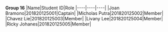 **Group 16**
|Name|Student ID|Role
|----|----|----|
|Joan Bramono|201820125001|Captain|
|Micholas Putra|201820125002|Member|
|Chavez Lie|201820125003|Member|
|Livany Lee|201820125004|Member|
|Ricky Johanes|201820125005|Member|

